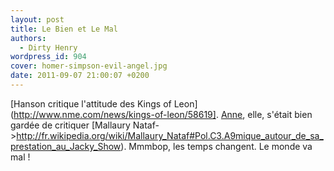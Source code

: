 ```yaml
---
layout: post
title: Le Bien et Le Mal
authors:
  - Dirty Henry
wordpress_id: 904
cover: homer-simpson-evil-angel.jpg
date: 2011-09-07 21:00:07 +0200
---
```


[Hanson critique l'attitude des Kings of
Leon](http://www.nme.com/news/kings-of-leon/58619].
[Anne](http://fr.wikipedia.org/wiki/Anne_Meson), elle, s'était bien gardée de
critiquer [Mallaury
Nataf->http://fr.wikipedia.org/wiki/Mallaury_Nataf#Pol.C3.A9mique_autour_de_sa_prestation_au_Jacky_Show).
Mmmbop, les temps changent. Le monde va mal !
